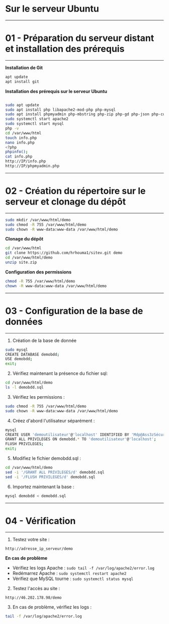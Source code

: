 # Sur le serveur Ubuntu 

---------
# 01 - Préparation du serveur distant et installation des prérequis
---------

**Installation de Git**
```bash
apt update
apt install git
```

**Installation des prérequis sur le serveur Ubuntu**


```bash

sudo apt update
sudo apt install php libapache2-mod-php php-mysql
sudo apt install phpmyadmin php-mbstring php-zip php-gd php-json php-curl (password : Mdp@Ass3zSécuris3)
sudo systemctl start apache2
sudo systemctl start mysql
php -v
cd /var/www/html
touch info.php
nano info.php
<?php
phpinfo();
cat info.php
http://IP/info.php
http://IP/phpmyadmin.php

```



---------
# 02 - Création du répertoire sur le serveur et clonage du dépôt
---------

```bash
sudo mkdir /var/www/html/demo
sudo chmod -R 755 /var/www/html/demo
sudo chown -R www-data:www-data /var/www/html/demo
```


**Clonage du dépôt**
```bash
cd /var/www/html
git clone https://github.com/hrhouma1/sitev.git demo
cd /var/www/html/demo
unzip site.zip

```

**Configuration des permissions**
```bash
chmod -R 755 /var/www/html/demo
chown -R www-data:www-data /var/www/html/demo
```

---------
# 03 - Configuration de la base de données
---------

1. Création de la base de donnée
   
```bash
sudo mysql
CREATE DATABASE demobdd;
USE demobdd;
exit;
```

2. Vérifiez maintenant la présence du fichier sql:
   
```bash
cd /var/www/html/demo
ls -l demobdd.sql
```

3. Vérifiez les permissions :
   
```bash
sudo chmod -R 755 /var/www/html/demo
sudo chown -R www-data:www-data /var/www/html/demo
```


4. Créez d'abord l'utilisateur séparément :
   
```bash
mysql
CREATE USER 'demoutilisateur'@'localhost' IDENTIFIED BY 'Mdp@Ass3zSécuris3';
GRANT ALL PRIVILEGES ON demobdd.* TO 'demoutilisateur'@'localhost';
FLUSH PRIVILEGES;
exit;
```

5. Modifiez le fichier demobdd.sql :
```bash
cd /var/www/html/demo
sed -i '/GRANT ALL PRIVILEGES/d' demobdd.sql
sed -i '/FLUSH PRIVILEGES/d' demobdd.sql
```

6. Importez maintenant la base :
```bash
mysql demobdd < demobdd.sql
```

---------
# 04 - Vérification
---------

1. Testez votre site :
```
http://adresse_ip_serveur/demo
```


**En cas de problème**
- Vérifiez les logs Apache : `sudo tail -f /var/log/apache2/error.log`
- Redémarrez Apache : `sudo systemctl restart apache2`
- Vérifiez que MySQL tourne : `sudo systemctl status mysql`


2. Testez l'accès au site :
```
http://46.202.178.98/demo
```

3. En cas de problème, vérifiez les logs :
```bash
tail -f /var/log/apache2/error.log
```

